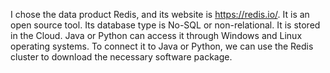 I chose the data product Redis, and its website is https://redis.io/. It is an open source tool. Its database type is No-SQL or non-relational. It is stored in the Cloud. Java or Python can access it through Windows and Linux operating systems. To connect it to Java or Python, we can use the Redis cluster to download the necessary software package. 
